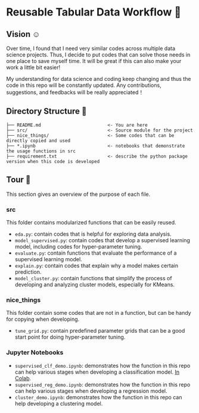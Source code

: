 # Reusable Tabular Data Workflow :ocean:

## Vision :relaxed: 

Over time, I found that I need very similar codes across multiple data science projects. Thus, I decide to put codes that can solve those needs in one place to save myself time. It will be great if this can also make your work a little bit easier! 

My understanding for data science and coding keep changing and thus the code in this repo will be constantly updated. Any contributions, suggestions, and feedbacks will be really appreciated！

## Directory Structure :scroll:

```
├── README.md                         <- You are here
├── src/                              <- Source module for the project 
├── nice_things/                      <- Some codes that can be directly copied and used
├── *.ipynb                           <- notebooks that demonstrate the usage functions in src
├── requirement.txt                   <- describe the python package version when this code is developed
```

## Tour :steam_locomotive:

This section gives an overview of the purpose of each file.

### src

This folder contains modularized functions that can be easily reused. 

+ `eda.py`: contain codes that is helpful for exploring data analysis.
+ `model_supervised.py`: contain codes that develop a supervised learning model, including codes for hyper-parameter tuning.
+ `evaluate.py`: contain functions that evaluate the performance of a supervised learning model.
+ `explain.py`: contain codes that explain why a model makes certain prediction.
+ `model_cluster.py`: contain functions that simplify the process of developing and analyzing cluster models, especially for KMeans. 

### nice_things

This folder contain some codes that are not in a function, but can be handy for copying when developing. 

+ `tune_grid.py`: contain predefined parameter grids that can be a good start point for doing hyper-parameter tuning.

### Jupyter Notebooks

+ `supervised_clf_demo.ipynb`: demonstrates how the function in this repo can help various stages when developing a classification model. [In Colab](https://colab.research.google.com/github/wpan03/quick_ds_python/blob/master/supervised_clf_demo.ipynb). 
+ `supervised_reg_demo.ipynb`: demonstrates how the function in this repo can help various stages when developing a regression model. 
+ `cluster_demo.ipynb`: demonstrates how the function in this repo can help developing a clustering model. 

